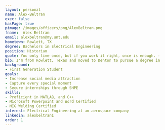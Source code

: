 ```yaml
---
layout: personal
name: Alex-Beltran
exec: false
hasPage: true
pimage: /images/officers/png/AlexBeltran.png
fname:  Alex Beltran
email: alexbeltran@my.unt.edu
hometown: Rowlett, TX
degree: Bachelors in Electrical Engineering
position: Historian
quote: You only live once, but if you work it right, once is enough. - Joe E. Lewis
bio: I'm from Rowlett, Texas and moved to Denton to pursue a degree in Electrical Engineering. I did not have a community where I could go to when I first came to UNT until i found SHPE. I have been able to express my love for sports and photography through my time being here. Being a first-gen student, it was hard getting the hang of the lifestyle and I'm still learning.
background: 
- First Generation Student
goals:
- Increase social media attraction
- Capture every special moment
- Secure internships through SHPE
skills:
- Proficient in MATLAB, and C++
- Microsoft Powerpoint and Word Certified
- MIG Welding Certified
interest: Electrical Engineering at an aerospace company
linkedin: alexbeltran1
order: 1
---
```

